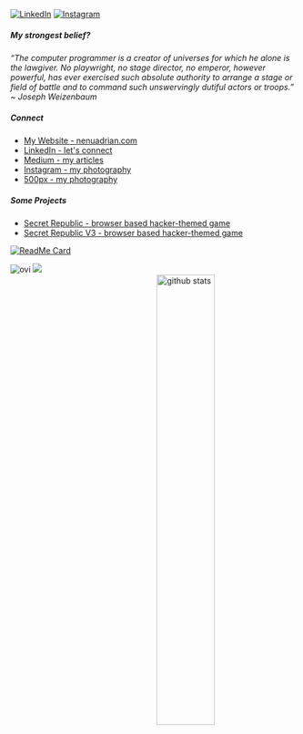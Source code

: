 <a href="https://www.linkedin.com/in/nenuadrian/" target="_blank"><img src="https://img.shields.io/badge/LinkedIn-%230077B5.svg?&style=flat-square&logo=linkedin&logoColor=white" alt="LinkedIn"></a>
<a href="https://www.instagram.com/cardinal.photograph/" target="_blank"><img src="https://img.shields.io/badge/Instagram-%23E4405F.svg?&style=flat-square&logo=instagram&logoColor=white" alt="Instagram"></a>

<h5>My strongest belief?</h5>

<p><em>“The computer programmer is a creator of universes for which he alone is the lawgiver. No playwright, no stage director, no emperor, however powerful, has ever exercised such absolute authority to arrange a stage or field of battle and to command such unswervingly dutiful actors or troops.” ~ Joseph Weizenbaum
 </em></p>
 
 <h5>Connect</h5>
 <ul>
 <li><a href="https://nenuadrian.com" target="_blank">My Website - nenuadrian.com</a></li>
 <li><a href="https://www.linkedin.com/in/nenuadrian/" target="_blank">LinkedIn - let's connect</a></li>
 <li><a href="https://medium.com/@adriannenu" target="_blank">Medium - my articles</a></li>
 <li><a href="https://www.instagram.com/cardinal.photograph" target="_blank">Instagram - my photography</a></li>
 <li><a href="https://500px.com/p/cardinal_design" target="_blank">500px - my photography</a></li>
 </ul>
 
  <h5>Some Projects</h5>
 <ul>
 <li><a href="http://secretrepublic.nenuadrian.com/" target="_blank">Secret Republic - browser based hacker-themed game</a></li>
 <li><a href="http://secretrepublic-v3.nenuadrian.com/" target="_blank">Secret Republic V3 - browser based hacker-themed game</a></li>
 </ul>
 
[![ReadMe Card](https://github-readme-stats.vercel.app/api/pin/?username=nenuadrian&repo=excalidraw-angular)](https://github.com/nenuadrian/excalidraw-angular)


<img src="https://github-readme-stats.vercel.app/api?username=nenuadrian&show_icons=true&theme=gotham" alt="github stats" width="45%;" style="float:right; margin:20px;"/>

<img src="https://github-readme-stats.vercel.app/api/top-langs?username=nenuadrian&show_icons=true&locale=en&layout=compact&theme=chartreuse-dark" alt="ovi" />

<img src="https://github-profile-trophy.vercel.app/?username=madushadhanushka&theme=juicyfresh&no-bg=true"/>

